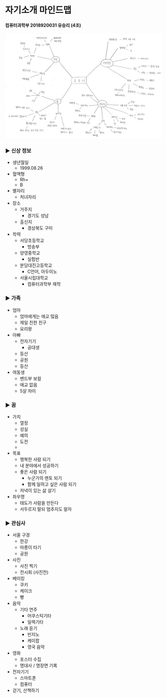 # 자기소개 마인드맵
#### 컴퓨터과학부 2018920031 유승리 (4조)

![자기소개 마인드맵](https://github.com/seungri0826/2018_Project/blob/master/180921%EB%A7%88%EC%9D%B8%EB%93%9C%EB%A7%B5.jpg?raw=true)

### ▶ 신상 정보
* 생년월일
	* 1999.08.26
* 혈액형
	* Rh+
	* B
* 별자리
	* 처녀자리
* 장소
	* 거주지
		* 경기도 성남
	* 출신지
		* 경상북도 구미
* 학력
	* 서당초등학교
		* 방송부
	* 양영중학교
		* 실험반
	* 분당대진고등학교
		* C언어, 아두이노
	* 서울시립대학교
		* 컴퓨터과학부 재학

### ▶ 가족
* 엄마
	* 엄마에게는 애교 많음
	* 제일 친한 친구
	* 요리왕
* 아빠
	* 전자기기
		* 공대생
	* 등산
	* 공원
	* 등산
* 여동생
	* 밴드부 보컬
	* 애교 없음
	* 5살 차이

### ▶ 꿈
* 가치
	* 열정
	* 성실
	* 예의
	* 도전
	* 
* 목표
	* 행복한 사람 되기
	* 내 분야에서 성공하기
	* 좋은 사람 되기
		* 누군가의 멘토 되기
		* 함께 일하고 싶은 사람 되기
	* 저녁이 있는 삶 살기
* 좌우명
	* 태도가 사람을 만든다
	* 서두르지 말되 멈추지도 말자

### ▶ 관심사
* 서울 구경
	* 한강
	* 따릉이 타기
	* 공원
* 사진
	* 사진 찍기
	* 전시회 (사진전)
* 베이킹
	* 쿠키
	* 케이크
	* 빵
* 음악
	* 기타 연주
		* 어쿠스틱기타
		* 일렉기타
	* 노래 듣기
		* 빈지노
		* 케이팝
		* 영국 음악
* 영화
	* 포스터 수집
	* 명대사 / 명장면 기록
* 전자기기
	* 스마트폰
	* 컴퓨터
* 걷기, 산책하기
